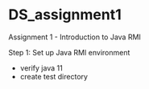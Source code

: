 # DS_assignment1
Assignment 1 - Introduction to Java RMI

Step 1: Set up Java RMI environment
- verify java 11 
- create test directory